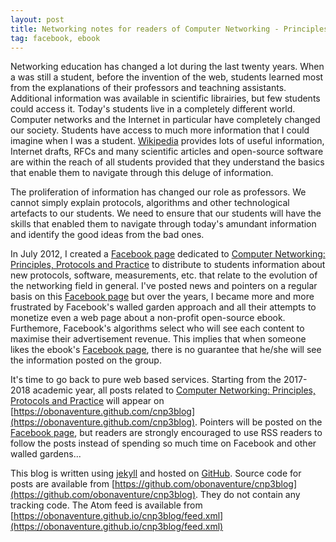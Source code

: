 ```yaml
---
layout: post
title: Networking notes for readers of Computer Networking - Principles, Protocols and Practice
tag: facebook, ebook
---
```


Networking education has changed a lot during the last twenty years. When
a was still a student, before the invention of the web, students learned
most from the explanations of their professors and teachning assistants.
Additional information was available in scientific librairies, but few students
could access it. Today's students live in a completely different
world. Computer networks and the Internet in particular have completely
changed our society. Students have access to much more information that
I could imagine when I was a student. [Wikipedia](https://www.wikipedia.org)
provides lots of useful information, Internet drafts, RFCs and many 
scientific articles and open-source software are within the reach of all
students provided that they understand the basics that enable them to
navigate through this deluge of information. 

The proliferation of information has changed our role as professors. We cannot
simply explain protocols, algorithms and other technological artefacts to
our students. We need to ensure that our students will have the skills that
enabled them to navigate through today's amundant information and identify the
good ideas from the bad ones. 

In July 2012, I created a [Facebook page](https://www.facebook.com/pg/Computer-Networking-Principles-Protocols-and-Practice-129951043755620/about/?ref=page_internal) dedicated to [Computer Networking: Principles,
Protocols and Practice](http://cnp3book.info.ucl.ac.be) to distribute to students information about new protocols, software, measurements, etc. 
that relate to the evolution of the networking field in general. 
I've posted news and pointers on a regular basis on this [Facebook page](https://www.facebook.com/pg/Computer-Networking-Principles-Protocols-and-Practice-129951043755620/about/?ref=page_internal) but over the years, I became more and more frustrated by Facebook's walled garden approach and all their attempts 
to monetize even a web page about a non-profit open-source ebook. 
Furthemore, Facebook's algorithms select who will see each content 
to maximise their advertisement revenue. This implies that when someone likes
the ebook's [Facebook page](https://www.facebook.com/pg/Computer-Networking-Principles-Protocols-and-Practice-129951043755620/about/?ref=page_internal), there is no
guarantee that he/she will see the information posted on the group. 

It's time to go back to pure web based services. Starting from the 2017-2018
academic year, all posts related to [Computer Networking: Principles,
Protocols and Practice](http://cnp3book.info.ucl.ac.be) will appear on 
[https://obonaventure.github.com/cnp3blog](https://obonaventure.github.com/cnp3blog). Pointers will be posted on the [Facebook page](https://www.facebook.com/pg/Computer-Networking-Principles-Protocols-and-Practice-129951043755620/about/?ref=page_internal), but readers are strongly encouraged to use RSS readers to follow the posts instead of spending so much time on Facebook and other walled gardens... 

This blog is written using [jekyll](https://jekyllrb.com) and hosted on [GitHub](https://github.com). Source code for posts are available from [https://github.com/obonaventure/cnp3blog](https://github.com/obonaventure/cnp3blog). They do not contain any tracking code. The Atom feed is available from [https://obonaventure.github.io/cnp3blog/feed.xml](https://obonaventure.github.io/cnp3blog/feed.xml)


